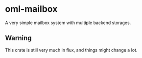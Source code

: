 # oml-mailbox

A very simple mailbox system with multiple backend storages.

## Warning

This crate is still very much in flux,
and things might change a lot.
